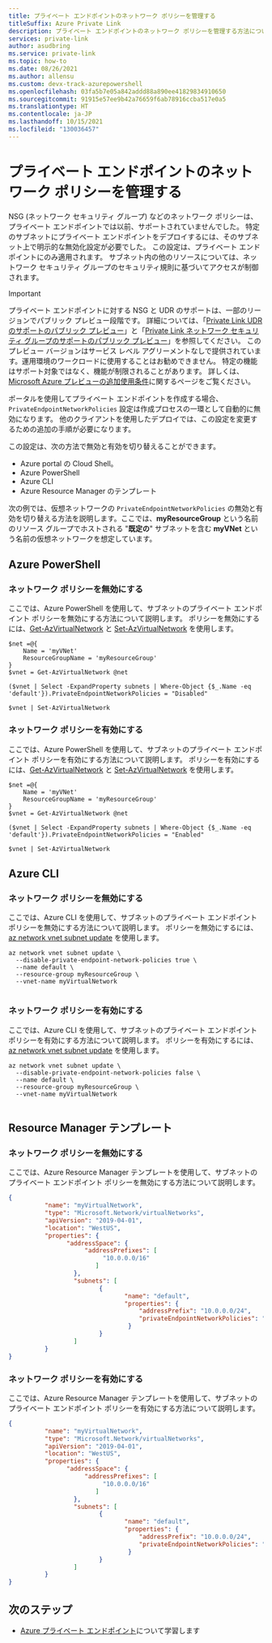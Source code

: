 ```yaml
---
title: プライベート エンドポイントのネットワーク ポリシーを管理する
titleSuffix: Azure Private Link
description: プライベート エンドポイントのネットワーク ポリシーを管理する方法について学習します。
services: private-link
author: asudbring
ms.service: private-link
ms.topic: how-to
ms.date: 08/26/2021
ms.author: allensu
ms.custom: devx-track-azurepowershell
ms.openlocfilehash: 03fa5b7e05a842addd88a890ee41829834910650
ms.sourcegitcommit: 91915e57ee9b42a76659f6ab78916ccba517e0a5
ms.translationtype: HT
ms.contentlocale: ja-JP
ms.lasthandoff: 10/15/2021
ms.locfileid: "130036457"
---
```

# <a name="manage-network-policies-for-private-endpoints"></a>プライベート エンドポイントのネットワーク ポリシーを管理する

NSG (ネットワーク セキュリティ グループ) などのネットワーク ポリシーは、プライベート エンドポイントでは以前、サポートされていませんでした。 特定のサブネットにプライベート エンドポイントをデプロイするには、そのサブネット上で明示的な無効化設定が必要でした。 この設定は、プライベート エンドポイントにのみ適用されます。 サブネット内の他のリソースについては、ネットワーク セキュリティ グループのセキュリティ規則に基づいてアクセスが制御されます。

> [!IMPORTANT]
> プライベート エンドポイントに対する NSG と UDR のサポートは、一部のリージョンでパブリック プレビュー段階です。 詳細については、「[Private Link UDR のサポートのパブリック プレビュー](https://azure.microsoft.com/updates/public-preview-of-private-link-udr-support/)」と「[Private Link ネットワーク セキュリティ グループのサポートのパブリック プレビュー](https://azure.microsoft.com/updates/public-preview-of-private-link-network-security-group-support/)」を参照してください。
> このプレビュー バージョンはサービス レベル アグリーメントなしで提供されています。運用環境のワークロードに使用することはお勧めできません。 特定の機能はサポート対象ではなく、機能が制限されることがあります。 詳しくは、[Microsoft Azure プレビューの追加使用条件](https://azure.microsoft.com/support/legal/preview-supplemental-terms/)に関するページをご覧ください。

ポータルを使用してプライベート エンドポイントを作成する場合、`PrivateEndpointNetworkPolicies` 設定は作成プロセスの一環として自動的に無効になります。 他のクライアントを使用したデプロイでは、この設定を変更するための追加の手順が必要になります。 

この設定は、次の方法で無効と有効を切り替えることができます。

* Azure portal の Cloud Shell。
* Azure PowerShell
* Azure CLI
* Azure Resource Manager のテンプレート
 
次の例では、仮想ネットワークの `PrivateEndpointNetworkPolicies` の無効と有効を切り替える方法を説明します。ここでは、**myResourceGroup** という名前のリソース グループでホストされる "**既定の**" サブネットを含む **myVNet** という名前の仮想ネットワークを想定しています。

## <a name="azure-powershell"></a>Azure PowerShell

### <a name="disable-network-policy"></a>ネットワーク ポリシーを無効にする

ここでは、Azure PowerShell を使用して、サブネットのプライベート エンドポイント ポリシーを無効にする方法について説明します。 ポリシーを無効にするには、[Get-AzVirtualNetwork](/powershell/module/az.network/get-azvirtualnetwork) と [Set-AzVirtualNetwork](/powershell/module/az.network/set-azvirtualnetwork) を使用します。

```azurepowershell
$net =@{
    Name = 'myVNet'
    ResourceGroupName = 'myResourceGroup'
}
$vnet = Get-AzVirtualNetwork @net

($vnet | Select -ExpandProperty subnets | Where-Object {$_.Name -eq 'default'}).PrivateEndpointNetworkPolicies = "Disabled"

$vnet | Set-AzVirtualNetwork
```

### <a name="enable-network-policy"></a>ネットワーク ポリシーを有効にする

ここでは、Azure PowerShell を使用して、サブネットのプライベート エンドポイント ポリシーを有効にする方法について説明します。 ポリシーを有効にするには、[Get-AzVirtualNetwork](/powershell/module/az.network/get-azvirtualnetwork) と [Set-AzVirtualNetwork](/powershell/module/az.network/set-azvirtualnetwork) を使用します。

```azurepowershell
$net =@{
    Name = 'myVNet'
    ResourceGroupName = 'myResourceGroup'
}
$vnet = Get-AzVirtualNetwork @net

($vnet | Select -ExpandProperty subnets | Where-Object {$_.Name -eq 'default'}).PrivateEndpointNetworkPolicies = "Enabled"

$vnet | Set-AzVirtualNetwork
```
## <a name="azure-cli"></a>Azure CLI

### <a name="disable-network-policy"></a>ネットワーク ポリシーを無効にする

ここでは、Azure CLI を使用して、サブネットのプライベート エンドポイント ポリシーを無効にする方法について説明します。 ポリシーを無効にするには、[az network vnet subnet update](/cli/azure/network/vnet/subnet#az_network_vnet_subnet_update) を使用します。

```azurecli
az network vnet subnet update \
  --disable-private-endpoint-network-policies true \
  --name default \
  --resource-group myResourceGroup \
  --vnet-name myVirtualNetwork
  
```

### <a name="enable-network-policy"></a>ネットワーク ポリシーを有効にする

ここでは、Azure CLI を使用して、サブネットのプライベート エンドポイント ポリシーを有効にする方法について説明します。 ポリシーを有効にするには、[az network vnet subnet update](/cli/azure/network/vnet/subnet#az_network_vnet_subnet_update) を使用します。

```azurecli
az network vnet subnet update \
  --disable-private-endpoint-network-policies false \
  --name default \
  --resource-group myResourceGroup \
  --vnet-name myVirtualNetwork
  
```
## <a name="resource-manager-template"></a>Resource Manager テンプレート

### <a name="disable-network-policy"></a>ネットワーク ポリシーを無効にする

ここでは、Azure Resource Manager テンプレートを使用して、サブネットのプライベート エンドポイント ポリシーを無効にする方法について説明します。

```json
{ 
          "name": "myVirtualNetwork", 
          "type": "Microsoft.Network/virtualNetworks", 
          "apiVersion": "2019-04-01", 
          "location": "WestUS", 
          "properties": { 
                "addressSpace": { 
                     "addressPrefixes": [ 
                          "10.0.0.0/16" 
                        ] 
                  }, 
                  "subnets": [ 
                         { 
                                "name": "default", 
                                "properties": { 
                                    "addressPrefix": "10.0.0.0/24", 
                                    "privateEndpointNetworkPolicies": "Disabled" 
                                 } 
                         } 
                  ] 
          } 
} 
```

### <a name="enable-network-policy"></a>ネットワーク ポリシーを有効にする

ここでは、Azure Resource Manager テンプレートを使用して、サブネットのプライベート エンドポイント ポリシーを有効にする方法について説明します。

```json
{ 
          "name": "myVirtualNetwork", 
          "type": "Microsoft.Network/virtualNetworks", 
          "apiVersion": "2019-04-01", 
          "location": "WestUS", 
          "properties": { 
                "addressSpace": { 
                     "addressPrefixes": [ 
                          "10.0.0.0/16" 
                        ] 
                  }, 
                  "subnets": [ 
                         { 
                                "name": "default", 
                                "properties": { 
                                    "addressPrefix": "10.0.0.0/24", 
                                    "privateEndpointNetworkPolicies": "Enabled" 
                                 } 
                         } 
                  ] 
          } 
} 
```
## <a name="next-steps"></a>次のステップ
- [Azure プライベート エンドポイント](private-endpoint-overview.md)について学習します
 
